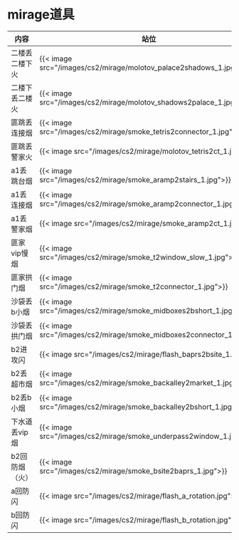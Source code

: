 # mirage道具


| 内容 | 站位 | 瞄点 |
|-------|-------|-------|
| 二楼丢二楼下火|{{< image src="/images/cs2/mirage/molotov_palace2shadows_1.jpg">}} | {{< image src="/images/cs2/mirage/molotov_palace2shadows_2.jpg">}}|
|二楼下丢二楼火 | {{< image src="/images/cs2/mirage/molotov_shadows2palace_1.jpg">}}| {{< image src="/images/cs2/mirage/molotov_shadows2palace_2.jpg">}}|
| 匪跳丢连接烟|{{< image src="/images/cs2/mirage/smoke_tetris2connector_1.jpg">}} | {{< image src="/images/cs2/mirage/smoke_tetris2connector_2.jpg">}}|
| 匪跳丢警家火| {{< image src="/images/cs2/mirage/molotov_tetris2ct_1.jpg">}}| {{< image src="/images/cs2/mirage/molotov_tetris2ct_2.jpg">}}|
| a1丢跳台烟|{{< image src="/images/cs2/mirage/smoke_aramp2stairs_1.jpg">}} | {{< image src="/images/cs2/mirage/smoke_aramp2stairs_2.jpg">}}|
|a1丢连接烟 |{{< image src="/images/cs2/mirage/smoke_aramp2connector_1.jpg">}} | {{< image src="/images/cs2/mirage/smoke_aramp2connector_2.jpg">}}|
| a1丢警家烟| {{< image src="/images/cs2/mirage/smoke_aramp2ct_1.jpg">}}|{{< image src="/images/cs2/mirage/smoke_aramp2ct_2.jpg">}} |
| 匪家vip慢烟| {{< image src="/images/cs2/mirage/smoke_t2window_slow_1.jpg">}}| {{< image src="/images/cs2/mirage/smoke_t2window_slow_2.jpg">}}|
| 匪家拱门烟|{{< image src="/images/cs2/mirage/smoke_t2connector_1.jpg">}} | {{< image src="/images/cs2/mirage/smoke_t2connector_2.jpg">}}|
| 沙袋丢b小烟| {{< image src="/images/cs2/mirage/smoke_midboxes2bshort_1.jpg">}}| {{< image src="/images/cs2/mirage/smoke_midboxes2bshort_2.jpg">}}|
| 沙袋丢拱门烟| {{< image src="/images/cs2/mirage/smoke_midboxes2connector_1.jpg">}}|{{< image src="/images/cs2/mirage/smoke_midboxes2connector_2.jpg">}} |
| b2进攻闪|{{< image src="/images/cs2/mirage/flash_baprs2bsite_1.jpg">}} | {{< image src="/images/cs2/mirage/flash_baprs2bsite_2.jpg">}}|
| b2丢超市烟| {{< image src="/images/cs2/mirage/smoke_backalley2market_1.jpg">}}| {{< image src="/images/cs2/mirage/smoke_backalley2market_2.jpg">}}|
|b2丢b小烟 | {{< image src="/images/cs2/mirage/smoke_backalley2bshort_1.jpg">}}| {{< image src="/images/cs2/mirage/smoke_backalley2bshort_2.jpg">}}|
|下水道丢vip烟 |{{< image src="/images/cs2/mirage/smoke_underpass2window_1.jpg">}} | {{< image src="/images/cs2/mirage/smoke_underpass2window_2.jpg">}}|
|b2回防烟（火） | {{< image src="/images/cs2/mirage/smoke_bsite2baprs_1.jpg">}}| {{< image src="/images/cs2/mirage/smoke_bsite2baprs_2.jpg">}}|
|a回防闪| {{< image src="/images/cs2/mirage/flash_a_rotation.jpg">}}| {{< image src="/images/cs2/mirage/flash_a_rotation.jpg">}}|
| b回防闪| {{< image src="/images/cs2/mirage/flash_b_rotation.jpg">}}|{{< image src="/images/cs2/mirage/flash_b_rotation.jpg">}} |


